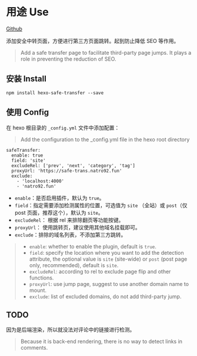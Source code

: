 # 用途 Use

[Github](https://github.com/natro92/hexo-safe-transfer)

添加安全中转页面，方便进行第三方页面跳转。起到防止降低 SEO 等作用。

> Add a safe transfer page to facilitate third-party page jumps. It plays a role in preventing the reduction of SEO.

## 安装 Install

```shell
npm install hexo-safe-transfer --save
```

## 使用 Config

在 hexo 根目录的 `_config.yml` 文件中添加配置：

> Add the configuration to the _config.yml file in the hexo root directory

```shell
safeTransfer:
  enable: true
  field: 'site'
  excludeRel: ['prev', 'next', 'category', 'tag']
  proxyUrl: 'https://safe-trans.natro92.fun'
  exclude:
    - 'localhost:4000'
    - 'natro92.fun'
```

- `enable`：是否启用插件，默认为 `true`。
- `field`：指定需要添加检测属性的位置，可选值为 `site` （全站）或 `post`（仅 post 页面，推荐这个），默认为 `site`。
- `excludeRel`： 根据 rel 来排除翻页等功能按键。
- `proxyUrl`： 使用跳转页，建议使用其他域名挂载即可。
- `exclude`：排除的域名列表，不添加第三方跳转。

>- `enable`: whether to enable the plugin, default is `true`.
>- `field`: specify the location where you want to add the detection attribute, the optional value is `site` (site-wide) or `post` (post page only, recommended), default is `site`.
>- `excludeRel`: according to rel to exclude page flip and other functions.
>- `proxyUrl`: use jump page, suggest to use another domain name to mount.
>- `exclude`: list of excluded domains, do not add third-party jump.

## TODO

因为是后端渲染，所以就没法对评论中的链接进行检测。

> Because it is back-end rendering, there is no way to detect links in comments.
>